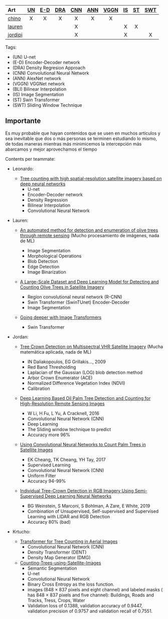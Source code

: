| Art   | <a href="#UN">UN</a> | <a href="#E-D">E-D</a> | <a href="#DRA">DRA</a> | <a href="#CNN">CNN</a> | <a href="#ANN">ANN</a> | <a href="#VGGN">VGGN</a> | <a href="#IS">IS</a> | <a href="#ST">ST</a> | <a href="#SWT">SWT</a> |
| :---- | :------------------: | :--------------------: | :--------------------: | :--------------------: | :--------------------: | :----------------------: |  :----------------------: |  :----------------------: | :----------------------: |
| <a href="#chino">chino</a>  |          X           |           X            |           X            |           X            |           X            | X |  |  |  |
| <a href="#lauren">lauren</a>  |                      |                       |                       |           X            |                       |  | X|  X|  |
| <a href="#jordipi">jordipi</a>  |                      |                       |                       |           X            |                       |  | X|  | X |












Tags:
* (<a id="UN">UN</a>) U-net
* (<a id="E-D">E-D</a>) Encoder-Decoder network
* (<a id="DRA">DRA</a>) Density Regresion Approach 
* (<a id="CNN">CNN</a>) Convolutional Neural Network
* (<a id="ANN">ANN</a>) AlexNet network
* (<a id="VGGN">VGGN</a>) VGGNet network
* (<a id="BLI">BLI</a>) Bilinear Interpolation
* (<a id="IS">IS</a>) Image Segmentation
* (<a id="ST">ST</a>) Swin Transformer
* (<a id="SWT">SWT</a>) Sliding Window Technique


## Importante
  Es muy probable que hayan contenidos que se usen en muchos artículos y sea inevitable que dos o más personas se terminen estudiando lo mismo, de todas maneras mientras más minimicemos la intercepción más abarcamos y mejor aprovechamos el tiempo

Contents per teammate:
* Leonardo:
   * <a href = "https://www.sciencedirect.com/science/article/pii/S1470160X21002569#b0045" id = "chino">Tree counting with high spatial-resolution satellite imagery based on deep neural networks</a>
      * U-net
      * Encoder-Decoder network
      * Density Regression
      * Bilinear Interpolation
      * Convolutional Neural Network

* Lauren:
  * <a href = "https://ieeexplore.ieee.org/abstract/document/9104983/" id = "lauren"> An automated method for detection and enumeration of olive trees through remote sensing</a> (Mucho procesamiento de imágenes, nada de ML)
      * Image Segmentation
      * Morphological Operations
      * Blob Detection 
      * Edge Detection      
      * Image Binarization

  * <a href = "https://www.hindawi.com/journals/cin/2022/1549842/" id = "lauren"> A Large-Scale Dataset and Deep Learning Model for Detecting and Counting Olive Trees in Satellite Imagery</a>
      * Region convolutional neural network (R-CNN)
      * Swin Transformer (SwinTUnet) Encoder-Decoder
      * Image Segmentation

  * <a href = "https://openaccess.thecvf.com/content/ICCV2021/papers/Touvron_Going_Deeper_With_Image_Transformers_ICCV_2021_paper.pdf" id = "lauren"> Going deeper with Image Transformers</a>
      * Swin Transformer


* Jordan:
  * <a href = "https://www.researchgate.net/profile/Ioannis-Daliakopoulos/publication/273216095_Tree_Crown_Detection_on_Multispectral_VHR_Satellite_Imagery/links/57286d0008aee491cb42f0f6/Tree-Crown-Detection-on-Multispectral-VHR-Satellite-Imagery.pdf" id = "jordipi"> Tree Crown Detection on Multispectral VHR Satellite Imagery</a> (Mucha matemática aplicada, nada de ML)
      * IN Daliakopoulos, EG Grillakis…, 2009
      * Red Band Thresholding
      * Laplacian of the Gaussian (LOG) blob detection method
      * Arbor Crown Enumerator (ACE)
      * Normalized Difference Vegetation Index (NDVI)
      * Calibration

  * <a href = "https://www.mdpi.com/173204" id = "jordipi"> Deep Learning Based Oil Palm Tree Detection and Counting for High-Resolution Remote Sensing Images</a>
      * W Li, H Fu, L Yu, A Cracknell, 2016
      * Convolutional Neural Network (CNN)
      * Deep Learning
      * The Sliding window technique to predict
      * Accuracy more 96%

  * <a href = "https://arxiv.org/abs/1701.06462" id = "jordipi"> Using Convolutional Neural Networks to Count Palm Trees in Satellite Images</a>
      * EK Cheang, TK Cheang, YH Tay, 2017
      * Supervised Learning
      * Convolutional Neural Network (CNN)
      * Uniform Filter
      * Accuracy 94-99%

  * <a href = "https://www.mdpi.com/2072-4292/11/11/1309" id = "jordipi"> Individual Tree-Crown Detection in RGB Imagery Using Semi-Supervised Deep Learning Neural Networks</a>
      * BG Weinstein, S Marconi, S Bohlman, A Zare, E White, 2019
      * Combination of Unsupervised, Self-supervised and Supervised Learning with LIDAR and RGB Detection
      * Accuracy 80% (bad)
* Krtucho:
  * <a href = "https://www.mdpi.com/2072-4292/14/3/476" id = "Krtucho"> Transformer for Tree Counting in Aerial Images </a>
      * Convolutional Neural Network (CNN)
      * Density Transformer (DENT)
      * Density Map Generator (DMG)
   * <a href = "https://github.com/A2Amir/Counting-Trees-using-Satellite-Images" id = "Krtucho"> Counting-Trees-using-Satellite-Images </a>
      * Semantic Segmentation
      * U-net
      * Convolutional Neural Network
      * Binary Cross Entropy as the loss function.
      * images (848 × 837 pixels and eight channel) and labeled masks ( has 848 × 837 pixels and five channel): Buildings, Roads and Tracks, Tress, Crops, Water
      * Validation loss of 0.1388, validation accuracy of 0.9447, validation precision of 0.9757 and validation recall of 0.7551.
